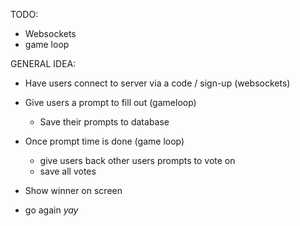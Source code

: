 TODO:

- Websockets
- game loop


GENERAL IDEA:

- Have users connect to server via a code / sign-up (websockets)
- Give users a prompt to fill out (gameloop)
    - Save their prompts to database
- Once prompt time is done (game loop)
    - give users back other users prompts to vote on
    - save all votes

- Show winner on screen
- go again *yay*
